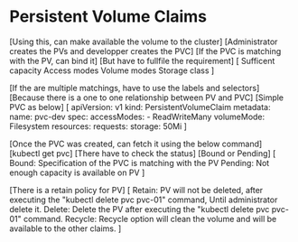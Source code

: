 # Persistent Volume Claims
[Using this, can make available the volume to the cluster]
[Administrator creates the PVs and developper creates the PVC]
[If the PVC is matching with the PV, can bind it]
[But have to fullfile the requirement]
[
    Sufficent capacity
    Access modes
    Volume modes
    Storage class
]

[If the are multiple matchings, have to use the labels and selectors]
[Because there is a one to one relationship between PV and PVC]
[Simple PVC as below]
[
    apiVersion: v1
    kind: PersistentVolumeClaim
    metadata:
    name: pvc-dev
    spec:
    accessModes:
        - ReadWriteMany
    volumeMode: Filesystem
    resources:
        requests:
        storage: 50Mi
]

[Once the PVC was created, can fetch it using the below command]
[kubectl get pvc]
[There have to check the status]
[Bound or Pending]
[
    Bound:      Specification of the PVC is matching with the PV
    Pending:    Not enough capacity is available on PV
]

[There is a retain policy for PV]
[
    Retain:     PV will not be deleted, after executing the "kubectl delete pvc pvc-01" command, Until administrator delete it.
    Delete:     Delete the PV after executing the "kubectl delete pvc pvc-01" command.
    Recycle:    Recycle option will clean the volume and will be available to the other claims.
]

